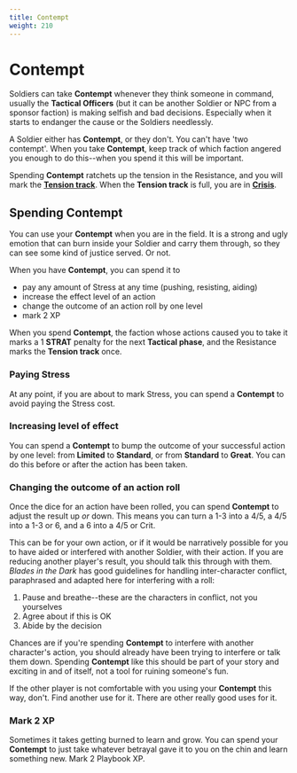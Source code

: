 ```yaml
---
title: Contempt
weight: 210
---
```


# Contempt

Soldiers can take **Contempt** whenever they think someone in command, usually
the **Tactical Officers** (but it can be another Soldier or NPC from a sponsor
faction) is making selfish and bad decisions. Especially when it starts to
endanger the cause or the Soldiers needlessly.

A Soldier either has **Contempt**, or they don't. You can't have 'two contempt'.
When you take **Contempt**, keep track of which faction angered you enough to do
this--when you spend it this will be important.

Spending **Contempt** ratchets up the tension in the Resistance, and you will
mark the [**Tension track**](/tactical/tension-crisis/). When the **Tension
track** is full, you are in [**Crisis**](/tactical/tension-crisis#crises).

## Spending Contempt

You can use your **Contempt** when you are in the field. It is a strong and ugly
emotion that can burn inside your Soldier and carry them through, so they can
see some kind of justice served. Or not.

When you have **Contempt**, you can spend it to

- pay any amount of Stress at any time (pushing, resisting, aiding)
- increase the effect level of an action
- change the outcome of an action roll by one level
- mark 2 XP

When you spend **Contempt**, the faction whose actions caused you to take it
marks a 1 **STRAT** penalty for the next **Tactical phase**, and the Resistance
marks the **Tension track** once.

### Paying Stress

At any point, if you are about to mark Stress, you can spend a **Contempt** to
avoid paying the Stress cost.

### Increasing level of effect

You can spend a **Contempt** to bump the outcome of your successful action by one
level: from **Limited** to **Standard**, or from **Standard** to **Great**. You
can do this before or after the action has been taken.

### Changing the outcome of an action roll

Once the dice for an action have been rolled, you can spend **Contempt** to
adjust the result up _or_ down. This means you can turn a 1-3 into a 4/5, a 4/5
into a 1-3 or 6, and a 6 into a 4/5 or Crit.

This can be for your own action, or if it would be narratively possible for you
to have aided or interfered with another Soldier, with their action. If you are
reducing another player's result, you should talk this through with them.
_Blades in the Dark_ has good guidelines for handling inter-character conflict,
paraphrased and adapted here for interfering with a roll:

1. Pause and breathe--these are the characters in conflict, not you yourselves
2. Agree about if this is OK
3. Abide by the decision

Chances are if you're spending **Contempt** to interfere with another
character's action, you should already have been trying to interfere or talk
them down. Spending **Contempt** like this should be part of your story and
exciting in and of itself, not a tool for ruining someone's fun.

If the other player is not comfortable with you using your **Contempt** this
way, don't. Find another use for it. There are other really good uses for it.

### Mark 2 XP

Sometimes it takes getting burned to learn and grow. You can spend your
**Contempt** to just take whatever betrayal gave it to you on the chin and learn
something new. Mark 2 Playbook XP.
